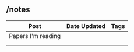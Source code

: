 ## /notes

| Post               | Date Updated | Tags |
| ------------------ | ------------ | ---- |
| Papers I'm reading |              |      |
|                    |              |      |
|                    |              |      |

